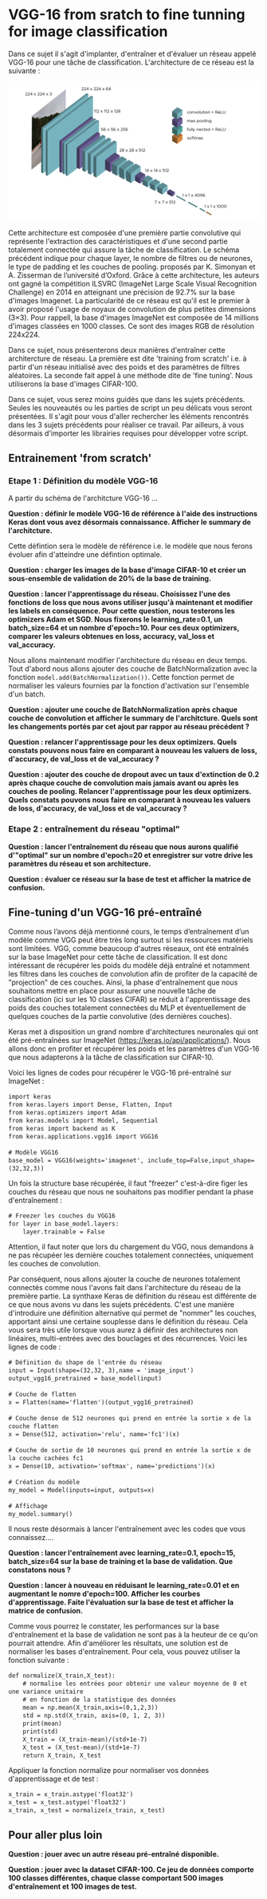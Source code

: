 # VGG-16 from sratch to fine tunning for image classification

Dans ce sujet il s'agit d'implanter, d'entraîner et d'évaluer un réseau appelé VGG-16 pour une tâche de classification.
L'architecture de ce réseau est la suivante :

![image](images/VGG-16.png)

Cette architecture est composée d'une première partie convolutive qui représente l'extraction des caractéristiques et d'une
second partie totalement connectée qui assure la tâche de classification. Le schéma précédent indique pour chaque layer, le nombre de filtres ou de neurones,
le type de padding et les couches de pooling. proposés par K. Simonyan et A. Zisserman de l’université d’Oxford. Grâce à cette architecture, les auteurs ont 
gagné la compétition ILSVRC (ImageNet Large Scale Visual Recognition Challenge) en 2014 en atteignant une précision de 92.7% sur la base d'images Imagenet.
La particularité de ce réseau est qu'il est le premier à avoir proposé l'usage de noyaux de convolution de plus petites dimensions (3×3).
Pour rappell, la base d'images ImageNet est composée de 14 millions d'images classées en 1000 classes. Ce sont des images RGB de résolution 224x224.

Dans ce sujet, nous présenterons deux manières d'entraîner cette architercture de réseau. La première est dite 'training from scratch' i.e. à partir d'un réseau initialisé
avec des poids et des paramètres de filtres aléatoires. La seconde fait appel à une méthode dite de 'fine tuning'. Nous utiliserons la base d'images CIFAR-100.

Dans ce sujet, vous serez moins guidés que dans les sujets précédents. Seules les nouveautés ou les parties de script un peu délicats vous seront présentées. 
Il s'agit pour vous d'aller rechercher les éléments rencontrés dans les 3 sujets précédents pour réaliser ce travail. Par ailleurs, à vous désormais d'importer les librairies
requises pour développer votre script.

## Entrainement 'from scratch'

### Etape 1 : Définition du modèle VGG-16

A partir du schéma de l'architcture VGG-16 ...

**Question : définir le modèle VGG-16 de référence à l'aide des instructions Keras dont vous avez désormais connaissance. Afficher le summary de l'architcture.**

Cette défintion sera le modèle de référence i.e. le modèle que nous ferons évoluer afin d'atteindre une défintion optimale.

**Question : charger les images de la base d'image CIFAR-10 et créer un sous-ensemble de validation de 20% de la base de training.**


**Question : lancer l'apprentissage du réseau. Choisissez l'une des fonctions de loss que nous avons utiliser jusqu'à maintenant
et modifier les labels en conséquence. Pour cette question, nous testerons les optimizers Adam et SGD. Nous fixerons le learning_rate=0.1,
un batch_size=64 et un nombre d'epoch=10. Pour ces deux optimizers, comparer les valeurs obtenues en loss, accuracy, val_loss et val_accuracy.**

Nous allons maintenant modifier l'architecture du réseau en deux temps. Tout d'abord nous allons ajouter des couche de BatchNormalization
avec la fonction ```model.add(BatchNormalization())```. Cette fonction permet de normaliser les valeurs fournies par la fonction d'activation 
sur l'ensemble d'un batch. 

**Question : ajouter une couche de BatchNormalization après chaque couche de convolution et afficher le summary de l'architcture. Quels sont les changements 
portés par cet ajout par rappor au réseau précédent ?**

**Question : relancer l'apprentissage pour les deux optimizers. Quels constats pouvons nous faire en comparant à nouveau les valuers de loss, d'accuracy, de val_loss et de val_accuracy ?**

**Question : ajouter des couche de dropout avec un taux d'extinction de 0.2 après chaque couche de convolution mais jamais avant ou après les couches de pooling. Relancer 
l'apprentissage pour les deux optimizers. Quels constats pouvons nous faire en comparant à nouveau les valuers de loss, d'accuracy, de val_loss et de val_accuracy ?**

### Etape 2 : entraînement du réseau "optimal"

**Question : lancer l'entraînement du réseau que nous aurons qualifié d'"optimal" sur un nombre d'epoch=20 et enregistrer sur votre drive les paramètres du réseau et son architecture.**

**Question : évaluer ce réseau sur la base de test et afficher la matrice de confusion.**

## Fine-tuning d'un VGG-16 pré-entraîné

Comme nous l’avons déjà mentionné cours, le temps d’entraînement d’un modèle comme VGG peut être très long surtout si les ressources matériels sont limitées. 
VGG, comme beaucoup d'autres réseaux, ont été entraînés sur la base ImageNet pour cette tâche de classification. Il est donc intéressant de récupérer les poids du modèle
déjà entraîné et notamment les filtres dans les couches de convolution afin de profiter de la capacité de "projection" de ces couches. Ainsi, la phase d'entraînement que 
nous souhaitons mettre en place pour assurer une nouvelle tâche de classification (ici sur les 10 classes CIFAR) se réduit à l'apprentissage des poids des couches 
totalement connectées du MLP et éventuellement de quelques couches de la partie convolutive (des dernières couches).

Keras met à disposition un grand nombre d'architectures neuronales qui ont été pré-entraînées sur ImageNet (https://keras.io/api/applications/). Nous allons donc en profiter et
récupérer les poids et les paramètres d'un VGG-16 que nous adapterons à la tâche de classification sur CIFAR-10.

Voici les lignes de codes pour récupérer le VGG-16 pré-entraîné sur ImageNet :
```
import keras
from keras.layers import Dense, Flatten, Input
from keras.optimizers import Adam
from keras.models import Model, Sequential
from keras import backend as K
from keras.applications.vgg16 import VGG16

# Modèle VGG16
base_model = VGG16(weights='imagenet', include_top=False,input_shape=(32,32,3))
```

Un fois la structure base récupérée, il faut "freezer" c'est-à-dire figer les couches du réseau que nous ne souhaitons pas modifier pendant la phase d'entraînement :

```
# Freezer les couches du VGG16
for layer in base_model.layers: 
    layer.trainable = False
```

Attention, il faut noter que lors du chargement du VGG, nous demandons à ne pas récupéer les dernière couches totalement connectées, uniquement les couches de convolution.

Par conséquent, nous allons ajouter la couche de neurones totalement connectés comme nous l'avons fait dans l'architecture du réseau de la première partie. La synthaxe Keras de définition
du réseau est différente de ce que nous avons vu dans les sujets précédents. C'est une manière d'introduire une définition alternative qui permet de "nommer" les couches, apportant ainsi une certaine
souplesse dans le définition du réseau. Cela vous sera très utile lorsque vous aurez à définir des architectures non linéaires, multi-entrées avec des bouclages et des récurrences. Voici les lignes de code :

```
# Définition du shape de l'entrée du réseau
input = Input(shape=(32,32, 3),name = 'image_input')
output_vgg16_pretrained = base_model(input)

# Couche de flatten
x = Flatten(name='flatten')(output_vgg16_pretrained)

# Couche dense de 512 neurones qui prend en entrée la sortie x de la couche flatten
x = Dense(512, activation='relu', name='fc1')(x)

# Couche de sortie de 10 neurones qui prend en entrée la sortie x de la couche cachées fc1
x = Dense(10, activation='softmax', name='predictions')(x)

# Création du modèle
my_model = Model(inputs=input, outputs=x)

# Affichage
my_model.summary()

```

Il nous reste désormais à lancer l'entraînement avec les codes que vous connaissez....

**Question : lancer l'entraînement avec learning_rate=0.1, epoch=15, batch_size=64 sur la base de training et la base de validation. Que constatons nous ?**

**Question : lancer à nouveau en réduisant le learning_rate=0.01 et en augmentant le nomre d'epoch=100. Afficher les courbes d'apprentissage. Faite l'évaluation sur la base de test et
afficher la matrice de confusion.**

Comme vous pourrez le constater, les performances sur la base d'entraînement et la base de validation ne sont pas à la heuteur de ce qu'on pourrait attendre. Afin d'améliorer les résultats, une solution est de normaliser les bases d'entraînement. Pour cela, vous pouvez utiliser la fonction suivante :
```
def normalize(X_train,X_test):
    # normalise les entrées pour obtenir une valeur moyenne de 0 et une variance unitaire
    # en fonction de la statistique des données
    mean = np.mean(X_train,axis=(0,1,2,3))
    std = np.std(X_train, axis=(0, 1, 2, 3))
    print(mean)
    print(std)
    X_train = (X_train-mean)/(std+1e-7)
    X_test = (X_test-mean)/(std+1e-7)
    return X_train, X_test
```

Appliquer la fonction normalize pour normaliser vos données d'apprentissage et de test :
```
x_train = x_train.astype('float32')
x_test = x_test.astype('float32')
x_train, x_test = normalize(x_train, x_test)
```

## Pour aller plus loin

**Question : jouer avec un autre réseau pré-entraîné disponible.**

**Question : jouer avec la dataset CIFAR-100. Ce jeu de données comporte 100 classes différentes, chaque classe comportant 500 images d'entraînement et 100 images de test.**






